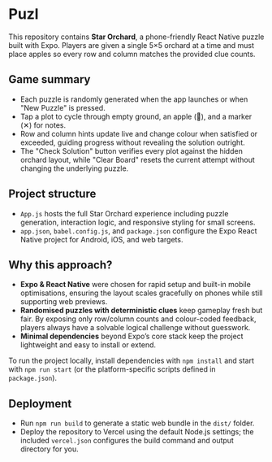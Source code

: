 # Puzl

This repository contains **Star Orchard**, a phone-friendly React Native puzzle built with Expo. Players are given a single 5×5 orchard at a time and must place apples so every row and column matches the provided clue counts.

## Game summary

- Each puzzle is randomly generated when the app launches or when "New Puzzle" is pressed.
- Tap a plot to cycle through empty ground, an apple (🍎), and a marker (✕) for notes.
- Row and column hints update live and change colour when satisfied or exceeded, guiding progress without revealing the solution outright.
- The "Check Solution" button verifies every plot against the hidden orchard layout, while "Clear Board" resets the current attempt without changing the underlying puzzle.

## Project structure

- `App.js` hosts the full Star Orchard experience including puzzle generation, interaction logic, and responsive styling for small screens.
- `app.json`, `babel.config.js`, and `package.json` configure the Expo React Native project for Android, iOS, and web targets.

## Why this approach?

- **Expo & React Native** were chosen for rapid setup and built-in mobile optimisations, ensuring the layout scales gracefully on phones while still supporting web previews.
- **Randomised puzzles with deterministic clues** keep gameplay fresh but fair. By exposing only row/column counts and colour-coded feedback, players always have a solvable logical challenge without guesswork.
- **Minimal dependencies** beyond Expo’s core stack keep the project lightweight and easy to install or extend.

To run the project locally, install dependencies with `npm install` and start with `npm run start` (or the platform-specific scripts defined in `package.json`).


## Deployment

- Run `npm run build` to generate a static web bundle in the `dist/` folder.
- Deploy the repository to Vercel using the default Node.js settings; the included `vercel.json` configures the build command and output directory for you.
